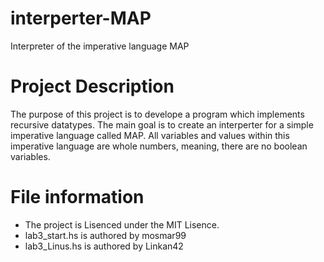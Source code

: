 # interperter-MAP
Interpreter of the imperative language MAP


# Project Description
The purpose of this project is to develope a program which implements recursive datatypes.
The main goal is to create an interperter for a simple imperative language called MAP.
All variables and values within this imperative language are whole numbers, meaning, there
are no boolean variables.

# File information
* The project is Lisenced under the MIT Lisence. 
* lab3_start.hs is authored by mosmar99
* lab3_Linus.hs is authored by Linkan42